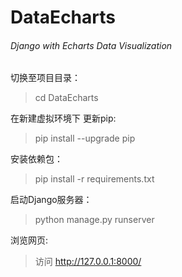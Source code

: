 # DataEcharts
###### Django with Echarts Data Visualization

切换至项目目录：
>cd DataEcharts

在新建虚拟环境下
更新pip:
>pip install --upgrade pip

安装依赖包：
>pip install -r requirements.txt

启动Django服务器：
>python manage.py runserver

浏览网页:
>访问 <http://127.0.0.1:8000/>